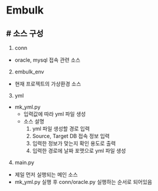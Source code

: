 # Embulk
## # 소스 구성
1. conn
  - oracle, mysql 접속 관련 소스
  
2. embulk_env
  - 현재 프로젝트의 가상환경 소스
  
3. yml
  - mk_yml.py
    - 입력값에 따라 yml 파일 생성
    - 소스 설명
      1. yml 파일 생성할 경로 입력
      2. Source, Target DB 접속 정보 입력
      3. 입력한 정보가 맞는지 확인 용도로 출력
      4. 입력한 경로에 날짜 포맷으로 yml 파일 생성
4. main.py
  - 제일 먼저 실행되는 메인 소스
  - mk_yml.py 실행 후 conn/oracle.py 실행하는 순서로 되어있음
  
